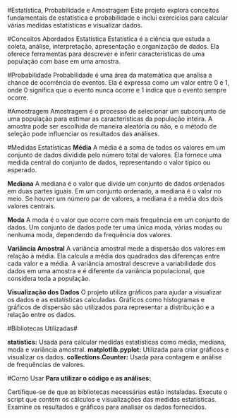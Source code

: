 #Estatística, Probabilidade e Amostragem
Este projeto explora conceitos fundamentais de estatística e probabilidade e inclui exercícios para calcular várias medidas estatísticas e visualizar dados.

#Conceitos Abordados
Estatística
Estatística é a ciência que estuda a coleta, análise, interpretação, apresentação e organização de dados. Ela oferece ferramentas para descrever e inferir características de uma população com base em uma amostra.

#Probabilidade
Probabilidade é uma área da matemática que analisa a chance de ocorrência de eventos. Ela é expressa como um valor entre 0 e 1, onde 0 significa que o evento nunca ocorre e 1 indica que o evento sempre ocorre.

#Amostragem
Amostragem é o processo de selecionar um subconjunto de uma população para estimar as características da população inteira. A amostra pode ser escolhida de maneira aleatória ou não, e o método de seleção pode influenciar os resultados das análises.

#Medidas Estatísticas
**Média**
A média é a soma de todos os valores em um conjunto de dados dividida pelo número total de valores. Ela fornece uma medida central do conjunto de dados, representando o valor típico ou esperado.

**Mediana**
A mediana é o valor que divide um conjunto de dados ordenados em duas partes iguais. Em um conjunto ordenado, a mediana é o valor no meio. Se houver um número par de valores, a mediana é a média dos dois valores centrais.

**Moda**
A moda é o valor que ocorre com mais frequência em um conjunto de dados. Um conjunto de dados pode ter uma única moda, várias modas ou nenhuma moda, dependendo da frequência dos valores.

**Variância Amostral**
A variância amostral mede a dispersão dos valores em relação à média. Ela calcula a média dos quadrados das diferenças entre cada valor e a média. A variância amostral descreve a variabilidade dos dados em uma amostra e é diferente da variância populacional, que considera toda a população.

**Visualização dos Dados**
O projeto utiliza gráficos para ajudar a visualizar os dados e as estatísticas calculadas. Gráficos como histogramas e gráficos de dispersão são utilizados para representar a distribuição e a relação entre os dados.

#Bibliotecas Utilizadas#

**statistics:** Usada para calcular medidas estatísticas como média, mediana, moda e variância amostral.
**matplotlib.pyplot:** Utilizada para criar gráficos e visualizar os dados.
**collections.Counter:** Usada para contagem e análise de frequências de valores.

#Como Usar
**Para utilizar o código e as análises:**

Certifique-se de que as bibliotecas necessárias estão instaladas.
Execute o script que contém os cálculos e visualizações das medidas estatísticas.
Examine os resultados e gráficos para analisar os dados fornecidos.
